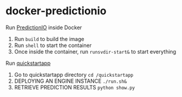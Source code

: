 docker-predictionio
===================

Run [PredictionIO](http://prediction.io) inside Docker

1. Run ```build``` to build the image
2. Run ```shell``` to start the container
3. Once inside the container, run ```runsvdir-start&``` to start everything

Run [quickstartapp](http://docs.prediction.io/0.8.0/tutorials/engines/quickstart.html)
1. Go to quickstartapp directory ```cd /quickstartapp```
2. DEPLOYING AN ENGINE INSTANCE ```./run.sh&```
3. RETRIEVE PREDICTION RESULTS ```python show.py```
